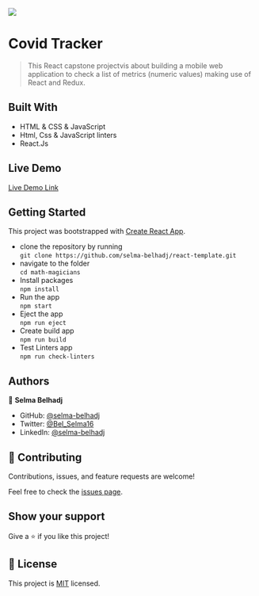 ![](https://img.shields.io/badge/Microverse-blueviolet)

# Covid Tracker


> This React capstone projectvis about building a mobile web application to check a list of metrics (numeric values) making use of React and Redux.


## Built With
- HTML & CSS & JavaScript
- Html, Css & JavaScript linters
- React.Js

## Live Demo 

[Live Demo Link](selmab-react-template.netlify.app)


## Getting Started

This project was bootstrapped with [Create React App](https://github.com/facebook/create-react-app).


- clone the repository by running\
    `git clone https://github.com/selma-belhadj/react-template.git`
- navigate to the folder\
    `cd math-magicians`
- Install packages\
    `npm install`
- Run the app\
    `npm start`
- Eject the app\
    `npm run eject`
- Create build app\
    `npm run build`
- Test Linters app\
    `npm run check-linters`

## Authors

👤 **Selma Belhadj**

- GitHub: [@selma-belhadj](https://github.com/selma-belhadj)
- Twitter: [@Bel_Selma16](https://twitter.com/Bel_Selma16)
- LinkedIn: [@selma-belhadj](https://www.linkedin.com/in/selma-belhadj/)


## 🤝 Contributing

Contributions, issues, and feature requests are welcome!

Feel free to check the [issues page](../../issues/).

## Show your support

Give a ⭐️ if you like this project!

## 📝  License
This project is [MIT](./MIT.md) licensed.
